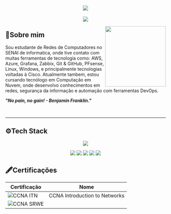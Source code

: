 <h1 align="center">
<img src="https://capsule-render.vercel.app/api?type=waving&height=226&color=9f77f5&text=Leticia%20Banzatti&section=header&reversal=false&fontSize=62&animation=twinkling&textBg=false&fontAlign=50&fontAlignY=40&rotate=0&descAlign=60&descAlignY=60"> 
  </h1>

  <p align="center">
    <img src= "https://readme-typing-svg.herokuapp.com?font=Barlow+Condensed&weight=800&size=28&pause=998&color=D2BEFF&width=435&lines=Linux+%7C+NOC+%7C+AWS+%7C+Zabbix+%7C+Cloud">
  </p>
    <img align="right" height="190" src="https://cdn.pixabay.com/animation/2024/03/25/18/05/18-05-36-479_512.gif">

## 👤Sobre mim


Sou estudante de Redes de Computadores no SENAI de informatica, onde tive contato com muitas ferramentas de tecnologia como:
AWS, Azure, Grafana, Zabbix, Git & GitHub, PFsense, Linux, Windows, e principalmente tecnologias voltadas à Cisco.
Atualmente tambem, estou cursando tecnólogo em Computação em Nuvem, onde desenvolvo conhecimentos em redes, segurança da informação e automação com ferramentas DevOps.

_**"No pain, no gain! - Benjamin Franklin."**_

<br>

---    


## ⚙️Tech Stack


<p align="center">
  <img src="https://skillicons.dev/icons?i=linux,aws,azure,vscode,grafana,git,github">
</p>

<p align="center">
   <img src="https://img.shields.io/badge/Debian-A81D33?logo=debian&logoColor=fff">
   <img src="https://img.shields.io/badge/Linux-FCC624?logo=linux&logoColor=black">
   <img src="https://custom-icon-badges.demolab.com/badge/Windows-0078D6?logo=windows11&logoColor=white">
   <img src="https://img.shields.io/badge/GitHub-%23121011.svg?logo=github&logoColor=white">
   <img src="https://img.shields.io/badge/Git-F05032?logo=git&logoColor=fff"
   <img src="https://img.shields.io/badge/AWS-%23FF9900.svg?logo=amazon-web-services&logoColor=white"
   <img src=""

     
</p>




## 🖋Certificações

| Certificação | Nome |
| --- | --- |
| ![CCNA ITN](https://img.shields.io/badge/CISCO_-ITN-t?style=for-the-badge&logo=cisco&logoColor=%23151dc5&color=black&link=https%3A%2F%2Fwww.credly.com%2Fbadges%2Fe9f61894-b14a-414b-a367-a452ee351b93%2Flinked_in%3Ft%3Dsrulhz) | CCNA Introduction to Networks
| ![CCNA SRWE]() | 
